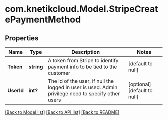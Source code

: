 # com.knetikcloud.Model.StripeCreatePaymentMethod
## Properties

Name | Type | Description | Notes
------------ | ------------- | ------------- | -------------
**Token** | **string** | A token from Stripe to identify payment info to be tied to the customer | [default to null]
**UserId** | **int?** | The id of the user, if null the logged in user is used. Admin privilege need to specify other users | [optional] [default to null]

[[Back to Model list]](../README.md#documentation-for-models) [[Back to API list]](../README.md#documentation-for-api-endpoints) [[Back to README]](../README.md)

